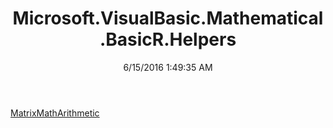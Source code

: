 ﻿---
title: Microsoft.VisualBasic.Mathematical.BasicR.Helpers
date: 6/15/2016 1:49:35 AM
---

[MatrixMathArithmetic](T-Microsoft.VisualBasic.Mathematical.BasicR.Helpers.MatrixMathArithmetic.html)
